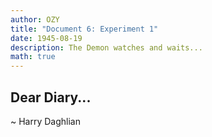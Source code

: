 ```yaml
---
author: OZY
title: "Document 6: Experiment 1"
date: 1945-08-19
description: The Demon watches and waits... 
math: true
---
```


## Dear Diary...

~ Harry Daghlian

